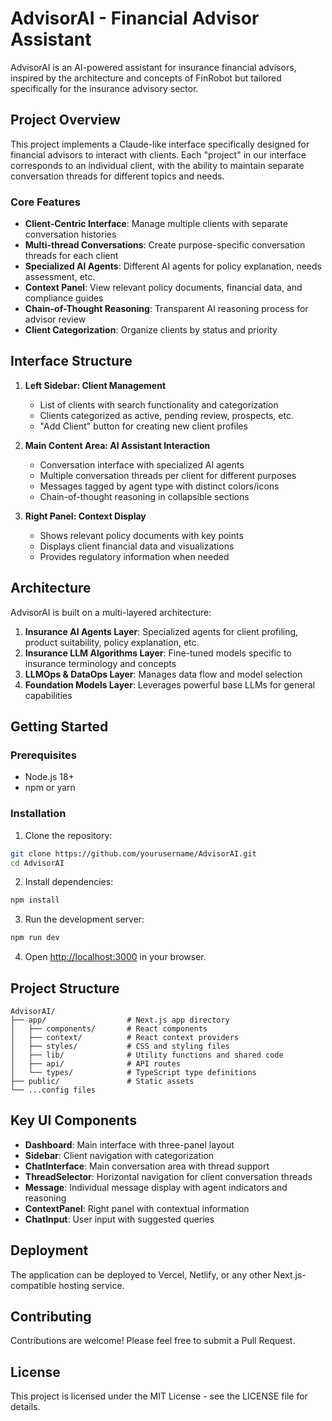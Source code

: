 # AdvisorAI - Financial Advisor Assistant

AdvisorAI is an AI-powered assistant for insurance financial advisors, inspired by the architecture and concepts of FinRobot but tailored specifically for the insurance advisory sector.

## Project Overview

This project implements a Claude-like interface specifically designed for financial advisors to interact with clients. Each "project" in our interface corresponds to an individual client, with the ability to maintain separate conversation threads for different topics and needs.

### Core Features

- **Client-Centric Interface**: Manage multiple clients with separate conversation histories
- **Multi-thread Conversations**: Create purpose-specific conversation threads for each client
- **Specialized AI Agents**: Different AI agents for policy explanation, needs assessment, etc.
- **Context Panel**: View relevant policy documents, financial data, and compliance guides
- **Chain-of-Thought Reasoning**: Transparent AI reasoning process for advisor review
- **Client Categorization**: Organize clients by status and priority

## Interface Structure

1. **Left Sidebar: Client Management**
   - List of clients with search functionality and categorization
   - Clients categorized as active, pending review, prospects, etc.
   - "Add Client" button for creating new client profiles

2. **Main Content Area: AI Assistant Interaction**
   - Conversation interface with specialized AI agents
   - Multiple conversation threads per client for different purposes
   - Messages tagged by agent type with distinct colors/icons
   - Chain-of-thought reasoning in collapsible sections

3. **Right Panel: Context Display**
   - Shows relevant policy documents with key points
   - Displays client financial data and visualizations
   - Provides regulatory information when needed

## Architecture

AdvisorAI is built on a multi-layered architecture:

1. **Insurance AI Agents Layer**: Specialized agents for client profiling, product suitability, policy explanation, etc.
2. **Insurance LLM Algorithms Layer**: Fine-tuned models specific to insurance terminology and concepts
3. **LLMOps & DataOps Layer**: Manages data flow and model selection
4. **Foundation Models Layer**: Leverages powerful base LLMs for general capabilities

## Getting Started

### Prerequisites

- Node.js 18+ 
- npm or yarn

### Installation

1. Clone the repository:
```bash
git clone https://github.com/yourusername/AdvisorAI.git
cd AdvisorAI
```

2. Install dependencies:
```bash
npm install
```

3. Run the development server:
```bash
npm run dev
```

4. Open [http://localhost:3000](http://localhost:3000) in your browser.

## Project Structure

```
AdvisorAI/
├── app/                  # Next.js app directory
│   ├── components/       # React components
│   ├── context/          # React context providers
│   ├── styles/           # CSS and styling files
│   ├── lib/              # Utility functions and shared code
│   ├── api/              # API routes
│   └── types/            # TypeScript type definitions
├── public/               # Static assets
└── ...config files
```

## Key UI Components

- **Dashboard**: Main interface with three-panel layout
- **Sidebar**: Client navigation with categorization
- **ChatInterface**: Main conversation area with thread support
- **ThreadSelector**: Horizontal navigation for client conversation threads
- **Message**: Individual message display with agent indicators and reasoning
- **ContextPanel**: Right panel with contextual information
- **ChatInput**: User input with suggested queries

## Deployment

The application can be deployed to Vercel, Netlify, or any other Next.js-compatible hosting service.

## Contributing

Contributions are welcome! Please feel free to submit a Pull Request.

## License

This project is licensed under the MIT License - see the LICENSE file for details.